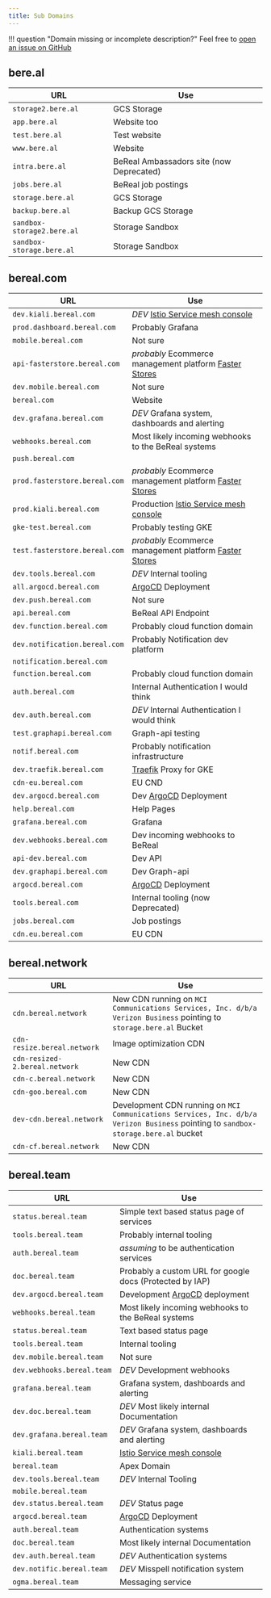 ```yaml
---
title: Sub Domains
---
```



!!! question "Domain missing or incomplete description?"
    Feel free to [open an issue on GitHub](https://github.com/userbradley/BeReal/issues/new/choose)

## bere.al

| URL                           | Use                                                                                    |
|-------------------------------|----------------------------------------------------------------------------------------|
| `storage2.bere.al`            | GCS Storage                                                                            |
| `app.bere.al`                 | Website too                                                                            |
| `test.bere.al`                | Test website                                                                           |
| `www.bere.al`                 | Website                                                                                |
| `intra.bere.al`               | BeReal Ambassadors site (now Deprecated)                                               |
| `jobs.bere.al`                | BeReal job postings                                                                    |
| `storage.bere.al`             | GCS Storage                                                                            |
| `backup.bere.al`              | Backup GCS Storage                                                                     |
| `sandbox-storage2.bere.al`    | Storage Sandbox                                                                        |
| `sandbox-storage.bere.al`     | Storage Sandbox                                                                        |

## bereal.com

| URL                           | Use                                                                                    |
|-------------------------------|----------------------------------------------------------------------------------------|
| `dev.kiali.bereal.com`        | *DEV* [Istio Service mesh console](https://kiali.io)                                   |
| `prod.dashboard.bereal.com`   | Probably Grafana                                                                       |
| `mobile.bereal.com`           | Not sure                                                                               |
| `api-fasterstore.bereal.com`  | _probably_ Ecommerce management platform [Faster Stores](https://www.fasterstores.com) |
| `dev.mobile.bereal.com`       | Not sure                                                                               |
| `bereal.com`                  | Website                                                                                |
| `dev.grafana.bereal.com`      | *DEV* Grafana system, dashboards and alerting                                          |
| `webhooks.bereal.com`         | Most likely incoming webhooks to the BeReal systems                                    |
| `push.bereal.com`             |                                                                                        |
| `prod.fasterstore.bereal.com` | _probably_ Ecommerce management platform [Faster Stores](https://www.fasterstores.com) |
| `prod.kiali.bereal.com`       | Production [Istio Service mesh console](https://kiali.io)                              |
| `gke-test.bereal.com`         | Probably testing GKE                                                                   |
| `test.fasterstore.bereal.com` | _probably_ Ecommerce management platform [Faster Stores](https://www.fasterstores.com) |
| `dev.tools.bereal.com`        | *DEV* Internal tooling                                                                 |
| `all.argocd.bereal.com`       | [ArgoCD](https://argo-cd.readthedocs.io/en/stable/) Deployment                         |
| `dev.push.bereal.com`         | Not sure                                                                               |
| `api.bereal.com`              | BeReal API Endpoint                                                                    |
| `dev.function.bereal.com`     | Probably cloud function domain                                                         |
| `dev.notification.bereal.com` | Probably Notification dev platform                                                     |
| `notification.bereal.com`     |                                                                                        |
| `function.bereal.com`         | Probably cloud function domain                                                         |
| `auth.bereal.com`             | Internal Authentication I would think                                                  |
| `dev.auth.bereal.com`         | *DEV*                  Internal Authentication I would think                           |
| `test.graphapi.bereal.com`    | Graph-api testing                                                                      |
| `notif.bereal.com`            | Probably notification infrastructure                                                   |
| `dev.traefik.bereal.com`      | [Traefik](https://doc.traefik.io/traefik/) Proxy for GKE                               |
| `cdn-eu.bereal.com`           | EU CND                                                                                 |
| `dev.argocd.bereal.com`       | Dev   [ArgoCD](https://argo-cd.readthedocs.io/en/stable/) Deployment                   |
| `help.bereal.com`             | Help Pages                                                                             |
| `grafana.bereal.com`          | Grafana                                                                                |
| `dev.webhooks.bereal.com`     | Dev incoming webhooks to BeReal                                                        |
| `api-dev.bereal.com`          | Dev API                                                                                |
| `dev.graphapi.bereal.com`     | Dev Graph-api                                                                          |
| `argocd.bereal.com`           | [ArgoCD](https://argo-cd.readthedocs.io/en/stable/) Deployment                         |
| `tools.bereal.com`            | Internal tooling (now Deprecated)                                                      |
| `jobs.bereal.com`             | Job postings                                                                           |
| `cdn.eu.bereal.com`           | EU CDN                                                                                 |

## bereal.network

| URL                            | Use                                                                                                                                |
|--------------------------------|------------------------------------------------------------------------------------------------------------------------------------|
| `cdn.bereal.network`           | New CDN running on `MCI Communications Services, Inc. d/b/a Verizon Business`   pointing to `storage.bere.al` Bucket               |
| `cdn-resize.bereal.network`    | Image optimization CDN																											  |
| `cdn-resized-2.bereal.network` | New CDN               																									          |
| `cdn-c.bereal.network`         | New CDN      																													  |
| `cdn-goo.bereal.com`           | New CDN      																												      |
| `dev-cdn.bereal.network`       | Development CDN running on `MCI Communications Services, Inc. d/b/a Verizon Business` pointing to `sandbox-storage.bere.al` bucket |
| `cdn-cf.bereal.network`        | New CDN                                                                                                                            |

## bereal.team

| URL                        | Use                                                                        |
|----------------------------|----------------------------------------------------------------------------|
| `status.bereal.team`       | Simple text based status page of services                                  |
| `tools.bereal.team`        | Probably internal tooling                                                  |
| `auth.bereal.team`         | _assuming_ to be authentication services                                   |
| `doc.bereal.team`          | Probably a custom URL for google docs  (Protected by IAP)                  |
| `dev.argocd.bereal.team`   | Development [ArgoCD](https://argo-cd.readthedocs.io/en/stable/) deployment |
| `webhooks.bereal.team`     | Most likely incoming webhooks to the BeReal systems                        |
| `status.bereal.team`       | Text based status page                                                     |
| `tools.bereal.team`        | Internal tooling                                                           |
| `dev.mobile.bereal.team`   | Not sure                                                                   |
| `dev.webhooks.bereal.team` | *DEV* Development webhooks                                                 |
| `grafana.bereal.team`      | Grafana system, dashboards and alerting                                    |
| `dev.doc.bereal.team`      | *DEV* Most likely internal Documentation                                   |
| `dev.grafana.bereal.team`  | *DEV* Grafana system, dashboards and alerting                              |
| `kiali.bereal.team`        | [Istio Service mesh console](https://kiali.io)                             |
| `bereal.team    `          | Apex Domain                                                                |
| `dev.tools.bereal.team`    | *DEV* Internal Tooling                                                     |
| `mobile.bereal.team`       |                                                                            |
| `dev.status.bereal.team`   | *DEV* Status page                                                          |
| `argocd.bereal.team`       | [ArgoCD](https://argo-cd.readthedocs.io/en/stable/) Deployment             |
| `auth.bereal.team`         | Authentication systems                                                     |
| `doc.bereal.team`          | Most likely internal Documentation                                         |
| `dev.auth.bereal.team`     | *DEV* Authentication systems                                               |
| `dev.notific.bereal.team`  | *DEV* Misspell   notification system                                       |
| `ogma.bereal.team`         | Messaging service							                              |

